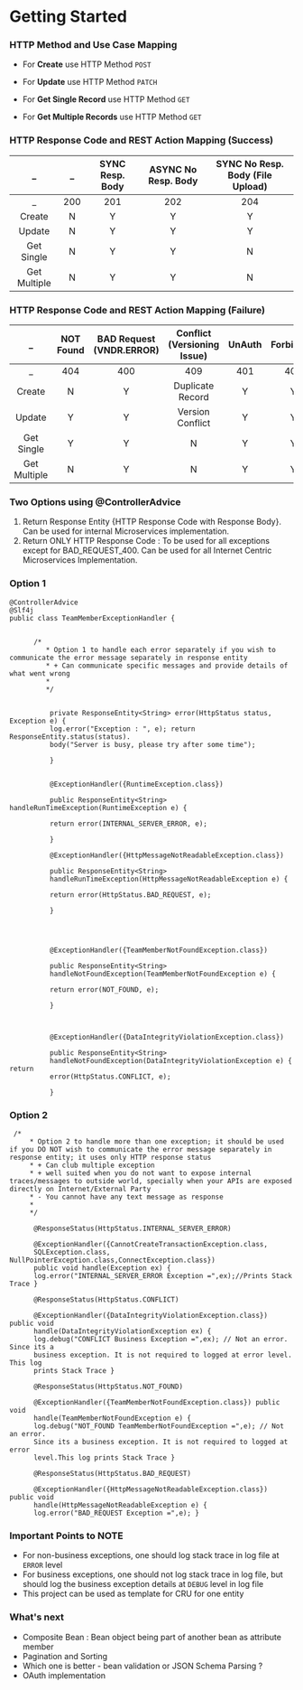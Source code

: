 # Getting Started

### HTTP Method and Use Case Mapping

+	For **Create** use HTTP Method `POST`


+ 	For **Update** use HTTP Method `PATCH`


+	For **Get Single Record** use HTTP Method `GET`


+	For **Get Multiple Records** use HTTP Method `GET`


### HTTP Response Code and REST Action Mapping (Success)

| **_**        | **_** | **SYNC Resp. Body** | **ASYNC  No Resp. Body** | **SYNC No Resp. Body  (File Upload)** |
|:------------:|:-----:|:-------------------:|:------------------------:|:-------------------------------------:|
| \_           | 200   | 201                 | 202                      | 204                                   |
| Create       | N     | Y                   | Y                        | Y                                     |
| Update       | N     | Y                   | Y                        | Y                                     |
| Get Single   | N     | Y                   | Y                        | N                                     |
| Get Multiple | N     | Y                   | Y                        | N                                     |

### HTTP Response Code and REST Action Mapping (Failure)

| **_**        | **NOT Found** | **BAD Request (VNDR.ERROR)** | **Conflict (Versioning Issue)** | **UnAuth** | **Forbidden** | **Method Not Allowed** | **Gone(Archival)** | **Server Side  Exception** |
|:------------:|:-------------:|:----------------------------:|:-------------------------------:|:----------:|:-------------:|:----------------------:|:------------------:|:--------------------------:|
| \_           | 404           | 400                          | 409                             | 401        | 403           | 405                    | 410                | 500                        |
| Create       | N             | Y                            | Duplicate Record                | Y          | Y             | Y                      | N                  | Y                          |
| Update       | Y             | Y                            | Version Conflict                | Y          | Y             | Y                      | Y                  | Y                          |
| Get Single   | Y             | Y                            | N                               | Y          | Y             | Y                      | Y                  | Y                          |
| Get Multiple | N             | Y                            | N                               | Y          | Y             | Y                      | Y                  | Y                          |


### Two Options using @ControllerAdvice

1.	Return Response Entity {HTTP Response Code with Response Body}. Can be used for internal Microservices implementation.
2.	Return ONLY HTTP Response Code : To be used for all exceptions except for BAD_REQUEST_400. Can be used for all Internet Centric Microservices Implementation.

### Option 1

```
@ControllerAdvice
@Slf4j
public class TeamMemberExceptionHandler {
	   
	  
	  /*
		 * Option 1 to handle each error separately if you wish to communicate the error message separately in response entity
		 * + Can communicate specific messages and provide details of what went wrong
		 * 
		 */
		
		
		  private ResponseEntity<String> error(HttpStatus status, Exception e) {
		  log.error("Exception : ", e); return ResponseEntity.status(status).
		  body("Server is busy, please try after some time");
		  
		  }
		  
		  
		  @ExceptionHandler({RuntimeException.class})
		  
		  public ResponseEntity<String> handleRunTimeException(RuntimeException e) {
		  
		  return error(INTERNAL_SERVER_ERROR, e);
		  
		  }
		  
		  @ExceptionHandler({HttpMessageNotReadableException.class})
		  
		  public ResponseEntity<String>
		  handleRunTimeException(HttpMessageNotReadableException e) {
		  
		  return error(HttpStatus.BAD_REQUEST, e);
		  
		  }
		  
		  
		  
		  
		  @ExceptionHandler({TeamMemberNotFoundException.class})
		  
		  public ResponseEntity<String>
		  handleNotFoundException(TeamMemberNotFoundException e) {
		  
		  return error(NOT_FOUND, e);
		  
		  }
		  
		  
		  
		  @ExceptionHandler({DataIntegrityViolationException.class})
		  
		  public ResponseEntity<String>
		  handleNotFoundException(DataIntegrityViolationException e) { return
		  error(HttpStatus.CONFLICT, e);
		  
		  }
```

### Option 2

```
 /*
	 * Option 2 to handle more than one exception; it should be used if you DO NOT wish to communicate the error message separately in response entity; it uses only HTTP response status
	 * + Can club multiple exception
	 * + well suited when you do not want to expose internal traces/messages to outside world, specially when your APIs are exposed directly on Internet/External Party
	 * - You cannot have any text message as response
	 * 
	 */
	
	  @ResponseStatus(HttpStatus.INTERNAL_SERVER_ERROR)
	  
	  @ExceptionHandler({CannotCreateTransactionException.class,
	  SQLException.class, NullPointerException.class,ConnectException.class})
	  public void handle(Exception ex) {
	  log.error("INTERNAL_SERVER_ERROR Exception =",ex);//Prints Stack Trace }
	  
	  @ResponseStatus(HttpStatus.CONFLICT)
	  
	  @ExceptionHandler({DataIntegrityViolationException.class}) public void
	  handle(DataIntegrityViolationException ex) {
	  log.debug("CONFLICT Business Exception =",ex); // Not an error. Since its a
	  business exception. It is not required to logged at error level. This log
	  prints Stack Trace }
	  
	  @ResponseStatus(HttpStatus.NOT_FOUND)
	  
	  @ExceptionHandler({TeamMemberNotFoundException.class}) public void
	  handle(TeamMemberNotFoundException e) {
	  log.debug("NOT_FOUND TeamMemberNotFoundException =",e); // Not an error.
	  Since its a business exception. It is not required to logged at error
	  level.This log prints Stack Trace }
	  
	  @ResponseStatus(HttpStatus.BAD_REQUEST)
	  
	  @ExceptionHandler({HttpMessageNotReadableException.class}) public void
	  handle(HttpMessageNotReadableException e) {
	  log.error("BAD_REQUEST Exception =",e); }
```



### Important Points to NOTE

+	For non-business exceptions, one should log stack trace in log file at ```ERROR``` level
+	For business exceptions, one should not log stack trace in log file, but should log the business exception details at ```DEBUG``` level in log file
+	This project can be used as template for CRU for one entity

### What's next

+	Composite Bean : Bean object being part of another bean as attribute member
+	Pagination and Sorting
+	Which one is better - bean validation or JSON Schema Parsing ?
+	OAuth implementation





